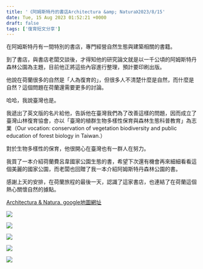 ```yaml
---
title: '《阿姆斯特丹的書店Architectura &amp; Natura》2023/8/15'
date: Tue, 15 Aug 2023 01:52:21 +0000
draft: false
tags: ['復育短文分享']
---
```


在阿姆斯特丹有一間特別的書店，專門經營自然生態與建築相關的書籍。

到了書店，與書店老闆交談後，才得知他的研究論文就是以一千公頃的阿姆斯特丹森林公園為主題，目前他正將這些內容進行整理，預計要印刷出版。

他說在荷蘭很多的自然是「人為復育的」，但很多人不清楚什麼是自然，而什麼是自然？這個問題在荷蘭還需要更多的討論。

哈哈，我說臺灣也是。

我遞出了英文版的名片給他，告訴他在臺灣我們為了改善這樣的問題，因而成立了臺灣山林復育協會，亦以「臺灣的植群生物多樣性保育與森林生態科普教育」為志業（Our vocation: conservation of vegetation biodiversity and public education of forest biology in Taiwan.）

對於生物多樣性的保育，他很開心在臺灣也有一群人在努力。

我買了一本介紹荷蘭費呂韋國家公園生態的書，希望下次還有機會再來細細看看這個美麗的國家公園，而老闆也回贈了我一本介紹阿姆斯特丹森林公園的書。

感謝上天的安排，在荷蘭旅程的最後一天，認識了這家書店，也連結了在荷蘭這個熱心關懷自然的據點。

[Architectura & Natura. google地圖網址](https://maps.app.goo.gl/9ToiuV59nCju64Jh8)

![](https://www.reforestation.tw/wp-content/uploads/2024/01/365585773_6922210551131859_2179336581336467715_n.jpg)

![](https://www.reforestation.tw/wp-content/uploads/2024/01/365657167_6922210541131860_4650639183996982098_n.jpg)

![](https://www.reforestation.tw/wp-content/uploads/2024/01/365660446_6922210841131830_4903690804188973160_n.jpg)

![](https://www.reforestation.tw/wp-content/uploads/2024/01/365672733_6922210974465150_6376696439729957556_n-768x1024.jpg)

![](https://www.reforestation.tw/wp-content/uploads/2024/01/365680390_6922210814465166_166234413484627052_n-1024x768.jpg)